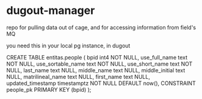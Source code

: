 # dugout-manager

repo for pulling data out of cage, and for accessing information from field&#39;s MQ


you need this in your local pg instance, in dugout

CREATE TABLE entitas.people (
	bpid int4 NOT NULL,
	use_full_name text NOT NULL,
	use_sortable_name text NOT NULL,
	use_short_name text NOT NULL,
	last_name text NULL,
	middle_name text NULL,
	middle_initial text NULL,
	matrilineal_name text NULL,
	first_name text NULL,
	updated_timestamp timestamptz NOT NULL DEFAULT now(),
	CONSTRAINT people_pk PRIMARY KEY (bpid)
);
